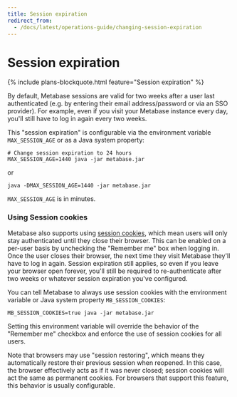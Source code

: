 ```yaml
---
title: Session expiration
redirect_from:
  - /docs/latest/operations-guide/changing-session-expiration
---
```


# Session expiration

{% include plans-blockquote.html feature="Session expiration" %}

By default, Metabase sessions are valid for two weeks after a user last authenticated (e.g. by entering their email address/password or via an SSO provider). For example, even if you visit your Metabase instance every day, you'll still have to log in again every two weeks.

This "session expiration" is configurable via the environment variable `MAX_SESSION_AGE` or as a Java system property:

```
# Change session expiration to 24 hours
MAX_SESSION_AGE=1440 java -jar metabase.jar
```

or

```
java -DMAX_SESSION_AGE=1440 -jar metabase.jar
```

`MAX_SESSION_AGE` is in minutes.


### Using Session cookies

Metabase also supports using [session
cookies](https://developer.mozilla.org/en-US/docs/Web/HTTP/Cookies#Session_cookies), which mean users will only stay
authenticated until they close their browser. This can be enabled on a per-user basis by unchecking the "Remember me"
box when logging in. Once the user closes their browser, the next time they visit Metabase they'll have to log in
again. Session expiration still applies, so even if you leave your browser open forever, you'll still be
required to re-authenticate after two weeks or whatever session expiration you've configured.

You can tell Metabase to always use session cookies with the environment variable or Java system property
`MB_SESSION_COOKIES`:

```
MB_SESSION_COOKIES=true java -jar metabase.jar
```

Setting this environment variable will override the behavior of the "Remember me" checkbox and enforce the use of
session cookies for all users.

Note that browsers may use "session restoring", which means they automatically restore their previous session when
reopened. In this case, the browser effectively acts as if it was never closed; session cookies will act
the same as permanent cookies. For browsers that support this feature, this behavior is usually configurable.
